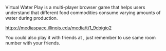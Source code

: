 Virtual Water Play is a multi-player browser game that helps users understand that different food commodities consume varying amounts of water during production.


https://mediaspace.illinois.edu/media/t/1_9cbigio2

You could also play it with friends at , just remember to use same room number with your friends.
